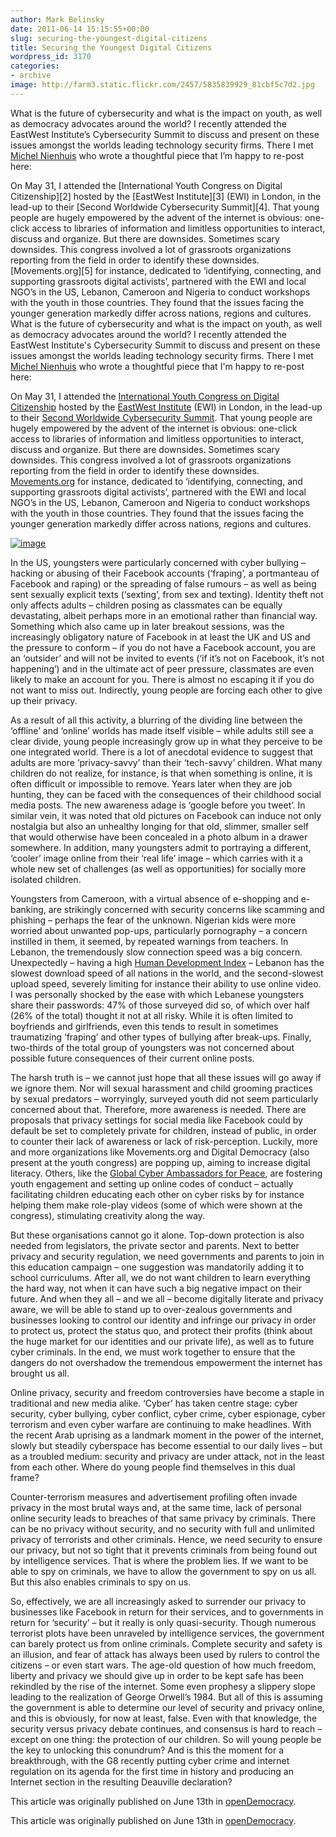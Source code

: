 ```yaml
---
author: Mark Belinsky
date: 2011-06-14 15:15:55+00:00
slug: securing-the-youngest-digital-citizens
title: Securing the Youngest Digital Citizens
wordpress_id: 3170
categories:
- archive
image: http://farm3.static.flickr.com/2457/5835839929_81cbf5c7d2.jpg
---
```


What is the future of cybersecurity and what is the impact on youth, as well as democracy advocates around the world? I recently attended the EastWest Institute’s Cybersecurity Summit to discuss and present on these issues amongst the worlds leading technology security firms. There I met [Michel Nienhuis][1] who wrote a thoughtful piece that I’m happy to re-post here:

 [1]: http://twitter.com/#!/michelnienhuis

On May 31, I attended the [International Youth Congress on Digital Citizenship][2] hosted by the [EastWest Institute][3] (EWI) in London, in the lead-up to their [Second Worldwide Cybersecurity Summit][4]. That young people are hugely empowered by the advent of the internet is obvious: one-click access to libraries of information and limitless opportunities to interact, discuss and organize. But there are downsides. Sometimes scary downsides. This congress involved a lot of grassroots organizations reporting from the field in order to identify these downsides. [Movements.org][5] for instance, dedicated to ‘identifying, connecting, and supporting grassroots digital activists’, partnered with the EWI and local NGO’s in the US, Lebanon, Cameroon and Nigeria to conduct workshops with the youth in those countries. They found that the issues facing the younger generation markedly differ across nations, regions and cultures.
What is the future of cybersecurity and what is the impact on youth, as well as democracy advocates around the world? I recently attended the EastWest Institute's Cybersecurity Summit to discuss and present on these issues amongst the worlds leading technology security firms. There I met [Michel Nienhuis](http://twitter.com/#!/michelnienhuis) who wrote a thoughtful piece that I'm happy to re-post here:

On May 31, I attended the [International Youth Congress on Digital Citizenship](http://www.cybersummit2011.com/component/content/article/27) hosted by the [EastWest Institute](http://www.ewi.info/) (EWI) in London, in the lead-up to their [Second Worldwide Cybersecurity Summit](http://www.cybersummit2011.com/). That young people are hugely empowered by the advent of the internet is obvious: one-click access to libraries of information and limitless opportunities to interact, discuss and organize. But there are downsides. Sometimes scary downsides. This congress involved a lot of grassroots organizations reporting from the field in order to identify these downsides. [Movements.org](http://www.movements.org/) for instance, dedicated to ‘identifying, connecting, and supporting grassroots digital activists’, partnered with the EWI and local NGO’s in the US, Lebanon, Cameroon and Nigeria to conduct workshops with the youth in those countries. They found that the issues facing the younger generation markedly differ across nations, regions and cultures.

[![image](http://farm3.static.flickr.com/2457/5835839929_81cbf5c7d2.jpg)](http://www.flickr.com/photos/digitaldemocracy/5835839929/in/photostream)

In the US, youngsters were particularly concerned with cyber bullying – hacking or abusing of their Facebook accounts (‘fraping’, a portmanteau of Facebook and raping) or the spreading of false rumours – as well as being sent sexually explicit texts (‘sexting’, from sex and texting). Identity theft not only affects adults – children posing as classmates can be equally devastating, albeit perhaps more in an emotional rather than financial way. Something which also came up in later breakout sessions, was the increasingly obligatory nature of Facebook in at least the UK and US and the pressure to conform – if you do not have a Facebook account, you are an ‘outsider’ and will not be invited to events (‘if it’s not on Facebook, it’s not happening’) and in the ultimate act of peer pressure, classmates are even likely to make an account for you. There is almost no escaping it if you do not want to miss out. Indirectly, young people are forcing each other to give up their privacy.

As a result of all this activity, a blurring of the dividing line between the ‘offline’ and ‘online’ worlds has made itself visible – while adults still see a clear divide, young people increasingly grow up in what they perceive to be one integrated world. There is a lot of anecdotal evidence to suggest that adults are more ‘privacy-savvy’ than their ‘tech-savvy’ children. What many children do not realize, for instance, is that when something is online, it is often difficult or impossible to remove. Years later when they are job hunting, they can be faced with the consequences of their childhood social media posts. The new awareness adage is ‘google before you tweet’. In similar vein, it was noted that old pictures on Facebook can induce not only nostalgia but also an unhealthy longing for that old, slimmer, smaller self that would otherwise have been concealed in a photo album in a drawer somewhere. In addition, many youngsters admit to portraying a different, ‘cooler’ image online from their ‘real life’ image – which carries with it a whole new set of challenges (as well as opportunities) for socially more isolated children.

Youngsters from Cameroon, with a virtual absence of e-shopping and e-banking, are strikingly concerned with security concerns like scamming and phishing – perhaps the fear of the unknown. Nigerian kids were more worried about unwanted pop-ups, particularly pornography – a concern instilled in them, it seemed, by repeated warnings from teachers. In Lebanon, the tremendously slow connection speed was a big concern. Unexpectedly – having a high [Human Development Index](http://hdr.undp.org/en/reports/global/hdr2010/) – Lebanon has the slowest download speed of all nations in the world, and the second-slowest upload speed, severely limiting for instance their ability to use online video. I was personally shocked by the ease with which Lebanese youngsters share their passwords: 47% of those surveyed did so, of which over half (26% of the total) thought it not at all risky. While it is often limited to boyfriends and girlfriends, even this tends to result in sometimes traumatizing ‘fraping’ and other types of bullying after break-ups. Finally, two-thirds of the total group of youngsters was not concerned about possible future consequences of their current online posts.

The harsh truth is – we cannot just hope that all these issues will go away if we ignore them. Nor will sexual harassment and child grooming practices by sexual predators – worryingly, surveyed youth did not seem particularly concerned about that. Therefore, more awareness is needed. There are proposals that privacy settings for social media like Facebook could by default be set to completely private for children, instead of public, in order to counter their lack of awareness or lack of risk-perception. Luckily, more and more organizations like Movements.org and Digital Democracy (also present at the youth congress) are popping up, aiming to increase digital literacy. Others, like the [Global Cyber Ambassadors for Peace](http://www.e-wwg.com/unesco.htm), are fostering youth engagement and setting up online codes of conduct – actually facilitating children educating each other on cyber risks by for instance helping them make role-play videos (some of which were shown at the congress), stimulating creativity along the way.

But these organisations cannot go it alone. Top-down protection is also needed from legislators, the private sector and parents. Next to better privacy and security regulation, we need governments and parents to join in this education campaign – one suggestion was mandatorily adding it to school curriculums. After all, we do not want children to learn everything the hard way, not when it can have such a big negative impact on their future. And when they all – and we all – become digitally literate and privacy aware, we will be able to stand up to over-zealous governments and businesses looking to control our identity and infringe our privacy in order to protect us, protect the status quo, and protect their profits (think about the huge market for our identities and our private life), as well as to future cyber criminals. In the end, we must work together to ensure that the dangers do not overshadow the tremendous empowerment the internet has brought us all.

Online privacy, security and freedom controversies have become a staple in traditional and new media alike. ‘Cyber’ has taken centre stage: cyber security, cyber bullying, cyber conflict, cyber crime, cyber espionage, cyber terrorism and even cyber warfare are continuing to make headlines. With the recent Arab uprising as a landmark moment in the power of the internet, slowly but steadily cyberspace has become essential to our daily lives – but as a troubled medium: security and privacy are under attack, not in the least from each other. Where do young people find themselves in this dual frame?

Counter-terrorism measures and advertisement profiling often invade privacy in the most brutal ways and, at the same time, lack of personal online security leads to breaches of that same privacy by criminals. There can be no privacy without security, and no security with full and unlimited privacy of terrorists and other criminals. Hence, we need security to ensure our privacy, but not so tight that it prevents criminals from being found out by intelligence services. That is where the problem lies. If we want to be able to spy on criminals, we have to allow the government to spy on us all. But this also enables criminals to spy on us.

So, effectively, we are all increasingly asked to surrender our privacy to businesses like Facebook in return for their services, and to governments in return for ‘security’ – but it really is only quasi-security. Though numerous terrorist plots have been unraveled by intelligence services, the government can barely protect us from online criminals. Complete security and safety is an illusion, and fear of attack has always been used by rulers to control the citizens – or even start wars. The age-old question of how much freedom, liberty and privacy we should give up in order to be kept safe has been rekindled by the rise of the internet. Some even prophesy a slippery slope leading to the realization of George Orwell’s 1984. But all of this is assuming the government is able to determine our level of security and privacy online, and this is obviously, for now at least, false. Even with that knowledge, the security versus privacy debate continues, and consensus is hard to reach – except on one thing: the protection of our children. So will young people be the key to unlocking this conundrum? And is this the moment for a breakthrough, with the G8 recently putting cyber crime and internet regulation on its agenda for the first time in history and producing an Internet section in the resulting Deauville declaration?

This article was originally published on June 13th in [openDemocracy][9]. 


 [9]: http://www.opendemocracy.net/michel-nienhuis/digital-young-citizens-unlocking-privacy-versus-security-debate
This article was originally published on June 13th in [openDemocracy](http://www.opendemocracy.net/michel-nienhuis/digital-young-citizens-unlocking-privacy-versus-security-debate).
